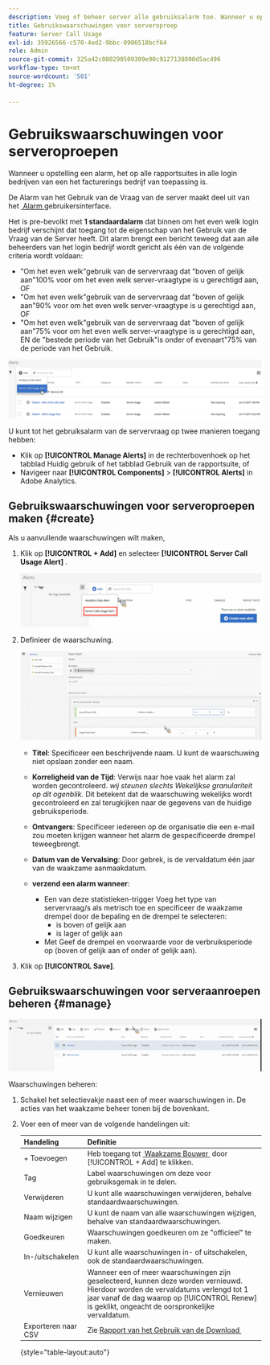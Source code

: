 ```yaml
---
description: Voeg of beheer server alle gebruiksalarm toe. Wanneer u opstelling een alarm, het op alle rapportsuites in alle login bedrijven van een het facturerings bedrijf van toepassing is.
title: Gebruikswaarschuwingen voor serveroproep
feature: Server Call Usage
exl-id: 35926566-c570-4ed2-9bbc-0906518bcf64
role: Admin
source-git-commit: 325a42c080290509309e90c9127138800d5ac496
workflow-type: tm+mt
source-wordcount: '501'
ht-degree: 1%

---
```


# Gebruikswaarschuwingen voor serveroproepen

Wanneer u opstelling een alarm, het op alle rapportsuites in alle login bedrijven van een het facturerings bedrijf van toepassing is.

De Alarm van het Gebruik van de Vraag van de server maakt deel uit van het [&#x200B; Alarm &#x200B;](/help/components/alerts/alert-manager.md) gebruikersinterface.

Het is pre-bevolkt met **1 standaardalarm** dat binnen om het even welk login bedrijf verschijnt dat toegang tot de eigenschap van het Gebruik van de Vraag van de Server heeft. Dit alarm brengt een bericht teweeg dat aan alle beheerders van het login bedrijf wordt gericht als één van de volgende criteria wordt voldaan:

* &quot;Om het even welk&quot;gebruik van de servervraag dat &quot;boven of gelijk aan&quot;100% voor om het even welk server-vraagtype is u gerechtigd aan, OF
* &quot;Om het even welk&quot;gebruik van de servervraag dat &quot;boven of gelijk aan&quot;90% voor om het even welk server-vraagtype is u gerechtigd aan, OF
* &quot;Om het even welk&quot;gebruik van de servervraag dat &quot;boven of gelijk aan&quot;75% voor om het even welk server-vraagtype is u gerechtigd aan, EN de &quot;bestede periode van het Gebruik&quot;is onder of evenaart&quot;75% van de periode van het Gebruik.

![](/help/admin/tools/server-call-usage/assets/alerts.png)

U kunt tot het gebruiksalarm van de servervraag op twee manieren toegang hebben:

* Klik op **[!UICONTROL Manage Alerts]** in de rechterbovenhoek op het tabblad Huidig gebruik of het tabblad Gebruik van de rapportsuite, of
* Navigeer naar **[!UICONTROL Components]** > **[!UICONTROL Alerts]** in Adobe Analytics.

## Gebruikswaarschuwingen voor serveroproepen maken {#create}

Als u aanvullende waarschuwingen wilt maken,

1. Klik op **[!UICONTROL + Add]** en selecteer **[!UICONTROL Server Call Usage Alert]** .

   ![](/help/admin/tools/server-call-usage/assets/server_call_alert.png)

1. Definieer de waarschuwing.

   ![](/help/admin/tools/server-call-usage/assets/sc_alert.png)

   * **Titel**: Specificeer een beschrijvende naam. U kunt de waarschuwing niet opslaan zonder een naam.
   * **Korreligheid van de Tijd**: Verwijs naar hoe vaak het alarm zal worden gecontroleerd. *wij steunen slechts Wekelijkse granulariteit op dit ogenblik.* Dit betekent dat de waarschuwing wekelijks wordt gecontroleerd en zal terugkijken naar de gegevens van de huidige gebruiksperiode.
   * **Ontvangers**: Specificeer iedereen op de organisatie die een e-mail zou moeten krijgen wanneer het alarm de gespecificeerde drempel teweegbrengt.
   * **Datum van de Vervalsing**: Door gebrek, is de vervaldatum één jaar van de waakzame aanmaakdatum.
   * **verzend een alarm wanneer**:

      * Een van deze statistieken-trigger
Voeg het type van servervraag/s als metrisch toe en specificeer de waakzame drempel door de bepaling en de drempel te selecteren:
         * is boven of gelijk aan
         * is lager of gelijk aan
      * Met
Geef de drempel en voorwaarde voor de verbruiksperiode op (boven of gelijk aan of onder of gelijk aan).

1. Klik op **[!UICONTROL Save]**.

## Gebruikswaarschuwingen voor serveraanroepen beheren {#manage}

![](/help/admin/tools/server-call-usage/assets/alert_mgmt.png)

Waarschuwingen beheren:

1. Schakel het selectievakje naast een of meer waarschuwingen in. De acties van het waakzame beheer tonen bij de bovenkant.
1. Voer een of meer van de volgende handelingen uit:

   | Handeling | Definitie |
   |--- |--- |
   | + Toevoegen | Heb toegang tot [&#x200B; Waakzame Bouwer &#x200B;](/help/admin/tools/server-call-usage/scu-alerts.md) door [!UICONTROL + Add] te klikken. |
   | Tag | Label waarschuwingen om deze voor gebruiksgemak in te delen. |
   | Verwijderen | U kunt alle waarschuwingen verwijderen, behalve standaardwaarschuwingen. |
   | Naam wijzigen | U kunt de naam van alle waarschuwingen wijzigen, behalve van standaardwaarschuwingen. |
   | Goedkeuren | Waarschuwingen goedkeuren om ze &quot;officieel&quot; te maken. |
   | In-/uitschakelen | U kunt alle waarschuwingen in- of uitschakelen, ook de standaardwaarschuwingen. |
   | Vernieuwen | Wanneer een of meer waarschuwingen zijn geselecteerd, kunnen deze worden vernieuwd. Hierdoor worden de vervaldatums verlengd tot 1 jaar vanaf de dag waarop op [!UICONTROL Renew] is geklikt, ongeacht de oorspronkelijke vervaldatum. |
   | Exporteren naar CSV | Zie [&#x200B; Rapport van het Gebruik van de Download &#x200B;](/help/admin/tools/server-call-usage/report-suite-usage.md) |

   {style="table-layout:auto"}
